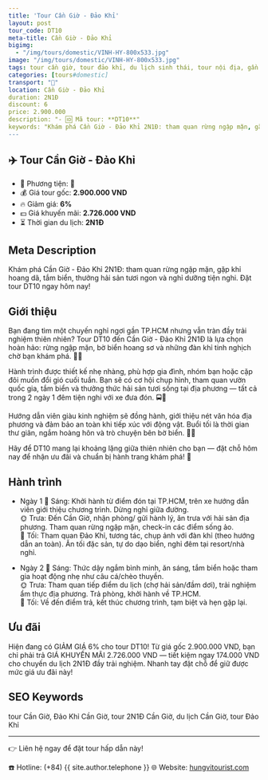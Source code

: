 ```yaml
---
title: 'Tour Cần Giờ - Đảo Khỉ'
layout: post
tour_code: DT10
meta-title: Cần Giờ - Đảo Khỉ
bigimg:
  - "/img/tours/domestic/VINH-HY-800x533.jpg"
image: "/img/tours/domestic/VINH-HY-800x533.jpg"
tags: tour cần giờ, tour đảo khỉ, du lịch sinh thái, tour nội địa, gần sài gòn
categories: [tours#domestic]
transport: "🚌"
location: Cần Giờ - Đảo Khỉ
duration: 2N1Đ
discount: 6
price: 2.900.000
description: "- 🆔 Mã tour: **DT10**"
keywords: "Khám phá Cần Giờ - Đảo Khỉ 2N1Đ: tham quan rừng ngập mặn, gặp khỉ hoang dã, tắm biển, thưởng hải sản tươi ngon và nghỉ dưỡng tiện nghi. Đặt tour DT10 ngay hôm nay!"
---
```


## ✈️ Tour Cần Giờ - Đảo Khỉ



- 🚗 Phương tiện: **🚌**
- 💰 Giá tour gốc: **2.900.000 VND**
- 🔥 Giảm giá: **6%**
- 💵 Giá khuyến mãi: **2.726.000 VND**
- ⏳ Thời gian du lịch: **2N1Đ**

## Meta Description
Khám phá Cần Giờ - Đảo Khỉ 2N1Đ: tham quan rừng ngập mặn, gặp khỉ hoang dã, tắm biển, thưởng hải sản tươi ngon và nghỉ dưỡng tiện nghi. Đặt tour DT10 ngay hôm nay!

## Giới thiệu
Bạn đang tìm một chuyến nghỉ ngơi gần TP.HCM nhưng vẫn tràn đầy trải nghiệm thiên nhiên? Tour DT10 đến Cần Giờ - Đảo Khỉ 2N1Đ là lựa chọn hoàn hảo: rừng ngập mặn, bờ biển hoang sơ và những đàn khỉ tinh nghịch chờ bạn khám phá. 🐒🌊

Hành trình được thiết kế nhẹ nhàng, phù hợp gia đình, nhóm bạn hoặc cặp đôi muốn đổi gió cuối tuần. Bạn sẽ có cơ hội chụp hình, tham quan vườn quốc gia, tắm biển và thưởng thức hải sản tươi sống tại địa phương — tất cả trong 2 ngày 1 đêm tiện nghi với xe đưa đón. 🚍🍤

Hướng dẫn viên giàu kinh nghiệm sẽ đồng hành, giới thiệu nét văn hóa địa phương và đảm bảo an toàn khi tiếp xúc với động vật. Buổi tối là thời gian thư giãn, ngắm hoàng hôn và trò chuyện bên bờ biển. 🌅✨

Hãy để DT10 mang lại khoảng lặng giữa thiên nhiên cho bạn — đặt chỗ hôm nay để nhận ưu đãi và chuẩn bị hành trang khám phá! 📩

## Hành trình
- Ngày 1
  🌅 Sáng: Khởi hành từ điểm đón tại TP.HCM, trên xe hướng dẫn viên giới thiệu chương trình. Dừng nghỉ giữa đường.  
  🌞 Trưa: Đến Cần Giờ, nhận phòng/ gửi hành lý, ăn trưa với hải sản địa phương. Tham quan rừng ngập mặn, check-in các điểm sống ảo.  
  🌙 Tối: Tham quan Đảo Khỉ, tương tác, chụp ảnh với đàn khỉ (theo hướng dẫn an toàn). Ăn tối đặc sản, tự do dạo biển, nghỉ đêm tại resort/nhà nghỉ.

- Ngày 2
  🌅 Sáng: Thức dậy ngắm bình minh, ăn sáng, tắm biển hoặc tham gia hoạt động nhẹ như câu cá/chèo thuyền.  
  🌞 Trưa: Tham quan tiếp điểm du lịch (chợ hải sản/đầm dơi), trải nghiệm ẩm thực địa phương. Trả phòng, khởi hành về TP.HCM.  
  🌙 Tối: Về đến điểm trả, kết thúc chương trình, tạm biệt và hẹn gặp lại.

## Ưu đãi
Hiện đang có GIẢM GIÁ 6% cho tour DT10! Từ giá gốc 2.900.000 VND, bạn chỉ phải trả GIÁ KHUYẾN MÃI 2.726.000 VND — tiết kiệm ngay 174.000 VND cho chuyến du lịch 2N1Đ đầy trải nghiệm. Nhanh tay đặt chỗ để giữ được mức giá ưu đãi này!

## SEO Keywords
tour Cần Giờ, Đảo Khỉ Cần Giờ, tour 2N1Đ Cần Giờ, du lịch Cần Giờ, tour Đảo Khỉ

---

👉 Liên hệ ngay để đặt tour hấp dẫn này!

☎️ Hotline: (+84) {{ site.author.telephone }}
🌐 Website: [hungvitourist.com](https://hungvitourist.com)

